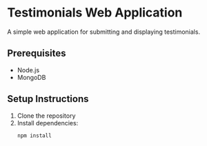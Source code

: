 # Testimonials Web Application

A simple web application for submitting and displaying testimonials.

## Prerequisites

- Node.js
- MongoDB

## Setup Instructions

1. Clone the repository
2. Install dependencies:
   ```bash
   npm install
